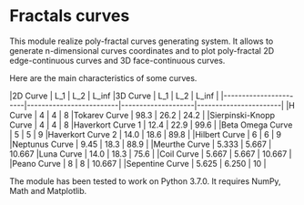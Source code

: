 # Fractals curves

This module realize poly-fractal curves generating system. It allows to generate n-dimensional curves coordinates and to plot poly-fractal 2D edge-continuous curves and 3D face-continuous curves.

Here are the main characteristics of some curves.

|2D Curve               |  L_1  |  L_2  |  L_inf  |3D Curve            |  L_1  |  L_2  | L_inf |
|-----------------------|-------------------------|--------------------|-----------------------|
|H Curve                |   4   |   4   |    8    |Tokarev Curve       | 98.3  | 26.2  | 24.2  |
|Sierpinski-Knopp Curve |   4   |   4   |    8    |Haverkort Curve 1   | 12.4  | 22.9  | 99.6  |
|Beta Omega Curve       |   5   |   5   |    9    |Haverkort Curve 2   | 14.0  | 18.6  | 89.8  |
|Hilbert Curve          |   6   |   6   |    9    |Neptunus Curve      | 9.45  | 18.3  | 88.9  |
|Meurthe Curve          | 5.333 | 5.667 | 10.667  |Luna Curve          | 14.0  | 18.3  | 75.6  |
|Coil Curve             | 5.667 | 5.667 | 10.667  |
|Peano Curve            |   8   |   8   | 10.667  |
|Sepentine Curve        | 5.625 | 6.250 |   10    |

The module has been tested to work on Python 3.7.0. It requires NumPy, Math and Matplotlib.
